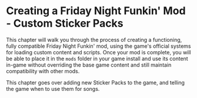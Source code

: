 # Creating a Friday Night Funkin' Mod - Custom Sticker Packs

This chapter will walk you through the process of creating a functioning, fully compatible Friday Night Funkin' mod, using the game's official systems for loading custom content and scripts. Once your mod is complete, you will be able to place it in the `mods` folder in your game install and use its content in-game without overriding the base game content and still maintain compatibility with other mods.

This chapter goes over adding new Sticker Packs to the game, and telling the game when to use them for songs.
